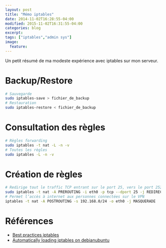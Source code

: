```yaml
---
layout: post
title: "Mémo iptables"
date: 2014-11-02T16:28:55-04:00
modified: 2015-11-02T16:31:55-04:00
categories: blog
excerpt:
tags: ["iptables","admin sys"]
image:
  feature:
---
```


Un petit résumé de ma modeste expérience avec iptables sur mon serveur.

# Backup/Restore

```bash
# Sauvegarde
sudo iptables-save > fichier_de_backup
# Restauration
sudo iptables-restore < fichier_de_backup
```

# Consultation des règles

```bash
# Règles forwarding
sudo iptables -t nat -L -n -v
# Toutes les règles
sudo iptables -L -n -v
```

# Création de règles

```bash
# Redirige tout le traffic TCP entrant sur le port 25, vers le port 2525
sudo iptables -t nat -A PREROUTING -i eth0 -p tcp --dport 25 -j REDIRECT --to-port 2525
# Permet l’accès à internet aux personnes connectées sur le VPN
iptables -t nat -A POSTROUTING -s 192.168.0/24 -o eth0 -j MASQUERADE
```

# Références

* [Best practices iptables](http://major.io/2010/04/12/best-practices-iptables/)
* [Automatically loading iptables on debianubuntu](http://major.io/2009/11/16/automatically-loading-iptables-on-debianubuntu/)
